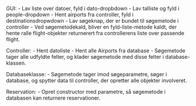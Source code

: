 GUI:
	- Lav liste over datoer, fyld i dato-dropbdown
	- Lav talliste og fyld i people-dropdown
	- Hent airports fra controller, fyld i destinationsdropwdown
	- Lav søgeknap, der er bundet til søgemetode i controller
	- Ved søgemetodekald, bliver en fyld-liste-metode kaldt, der hente ralle flight-objekter returnerert fra controllerens liste over passende flight. 

Controller:
	- Hent datoliste
	- Hent alle Airports fra database
	- Søgemetode tager alle udfyldte felter, og klader søgemetode med disse felter i database-klassen. 
	
	
Databaseklasse:
	- Søgemetode tager imod søgeparametre, søger i database, og spytter data til controller, 
	der opretter alle objekter involveret.
	
Reservation:
	- Opret constructor med parametre, så søgemetode i databasen kan returnere reservationer. 